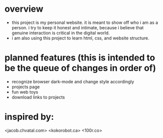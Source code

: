 # overview
- this project is my personal website. it is meant to show off who i am as a
  person. i try to keep it honest and intimate, because i believe that genuine
  interaction is critical in the digital world.
- i am also using this project to learn html, css, and website structure.

# planned features (this is intended to be the queue of changes in order of)
- recognize browser dark-mode and change style accordingly
- projects page
- fun web toys
- download links to projects

# inspired by:
<jacob.chvatal.com>
<kokorobot.ca>
<100r.co>
